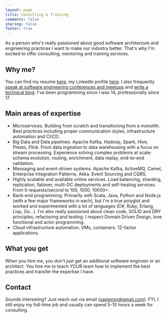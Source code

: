 ```yaml
---
layout: page
title: Consulting & Training
comments: false
sharing: false
footer: true
---
```


As a person who's really passioned about good software architecture and engineering practices I want to make our industry better. That's why I'm excited to offer consulting, mentoring and training services.

## Why me?

You can find my resume [here](https://sap1ens.com/files/resume-yaroslav-tkachenko.pdf), my LinkedIn profile [here](http://ca.linkedin.com/in/sap1ens). I also frequently [speak at software engineering conferences and meetups](https://sap1ens.com/talks/) and [write a technical blog](https://sap1ens.com/blog/archives/). I've been programming since I was 14, professionally since 17.

## Main areas of expertise

- Microservices. Building from scratch and transitioning from a monolith. Best practices including proper communication styles, infrastructure automation and CI/CD.
- Big Data and Data pipelines. Apache Kafka, Hadoop, Spark, Hive, Presto, Flink. From data ingestion to data warehousing with a focus on stream processing. Experience solving complex problems at scale: schema evolution, routing, enrichment, data replay, end-to-end validation.
- Messaging and event-driven systems. Apache Kafka, ActiveMQ, Camel, Enterprise Integration Patterns, Akka. Event Sourcing and CQRS.
- Highly scalable and available online services. Load balancing, sharding, replication, failover, multi-DC deployments and self-healing services. From 0 requests/second to 100, 1000, 10000+.
- Back-end programming. Primarily with Scala, Java, Python and Node.js (with a few major frameworks in each), but I'm a true polyglot and worked and experimented with a lot of languages (C#, Ruby, Erlang, Lisp, Go...). I'm also really passioned about clean code, SOLID and DRY principles, refactoring and testing. I respect Domain Driven Design, love functional and actor programming.
- Cloud infrastructure automation. VMs, containers. 12-factor applications.

## What you get

When you hire me, you don't just get an additional software engineer or an architect. You hire me to teach YOUR team how to implement the best practices and transfer the expertise I have.

## Contact

Sounds interesting? Just reach out via email (<sapiensy@gmail.com>). FYI, I still enjoy my full-time job and usually can spend 5-10 hours a week for consulting.
